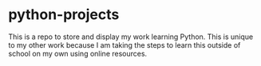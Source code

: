 # python-projects
This is a repo to store and display my work learning Python.
This is unique to my other work because I am taking the steps to learn this outside of school on my own using online resources.
